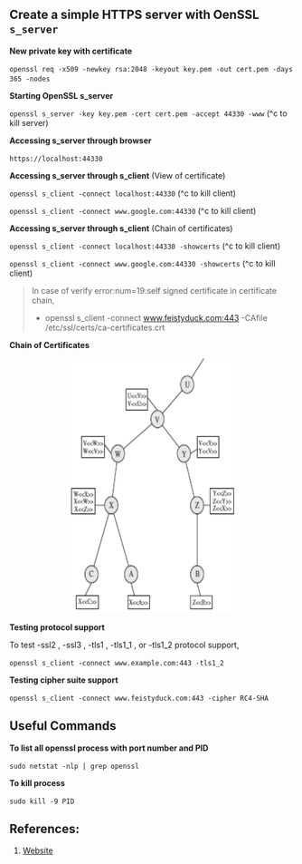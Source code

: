 ## Create a simple HTTPS server with OenSSL ``s_server``

**New private key with certificate**

``openssl req -x509 -newkey rsa:2048 -keyout key.pem -out cert.pem -days 365 -nodes``

**Starting OpenSSL s_server**

``openssl s_server -key key.pem -cert cert.pem -accept 44330 -www``                   (^c to kill server)

**Accessing s_server through browser**

``https://localhost:44330``

**Accessing s_server through s_client** (View of certificate)

``openssl s_client -connect localhost:44330``                                         (^c to kill client)

``openssl s_client -connect www.google.com:44330``                                    (^c to kill client)

**Accessing s_server through s_client** (Chain of certificates)

``openssl s_client -connect localhost:44330 -showcerts``                              (^c to kill client)

``openssl s_client -connect www.google.com:44330 -showcerts``                         (^c to kill client)

> In case of verify error:num=19:self signed certificate in certificate chain,
> - openssl s_client -connect www.feistyduck.com:443 -CAfile /etc/ssl/certs/ca-certificates.crt

**Chain of Certificates**

<p align=center>
  <img src="Figures/Fig-14.15.png" width="300" height="450" />
</p>  

**Testing protocol support**

To test -ssl2 , -ssl3 , -tls1 , -tls1_1 , or -tls1_2 protocol support,

``openssl s_client -connect www.example.com:443 -tls1_2``

**Testing cipher suite support**

``openssl s_client -connect www.feistyduck.com:443 -cipher RC4-SHA``

## Useful Commands

**To list all openssl process with port number and PID**

``sudo netstat -nlp | grep openssl``

**To kill process**

``sudo kill -9 PID``

## References:

1. [Website](https://blog.jorisvisscher.com/2015/07/22/create-a-simple-https-server-with-openssl-s_server/)
